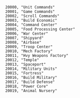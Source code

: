 ﻿```text
20000, "Unit Commands"
20001, "Game Commands"
20002, "Scroll Commands"
20003, "Build Economic"
20004, "Command Center"
20005, "Food Processing Center"
20006, "War Center"
20007, "Shipyard"
20008, "Airbase"
20009, "Troop Center"
20010, "Mech Factory"
20011, "Hvy Weapons Factory"
20012, "Temple"
20013, "Spaceport"
20014, "Military Units"
20015, "Fortress"
20016, "Build Military"
20017, "Build Defense"
20018, "Power Core"
20019, "Animal Nursery"
```